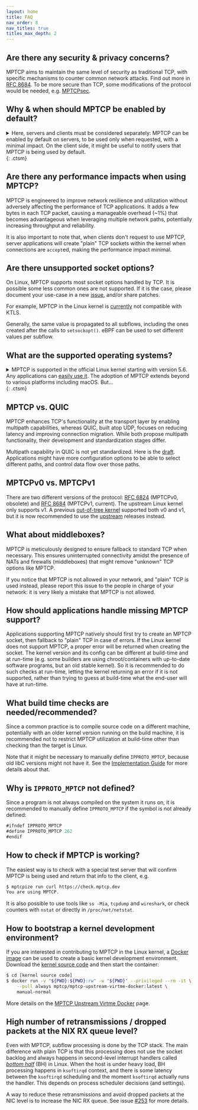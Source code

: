 ```yaml
---
layout: home
title: FAQ
nav_order: 8
nav_titles: true
titles_max_depth: 2
---
```


## Are there any security & privacy concerns?
MPTCP aims to maintain the same level of security as traditional TCP, with
specific mechanisms to counter common network attacks. Find out more in
[RFC 8684](https://datatracker.ietf.org/doc/html/rfc8684#name-security-considerations).
To be more secure than TCP, some modifications of the protocol would be needed,
e.g. [MPTCPsec](https://inl.info.ucl.ac.be/system/files/infocom_mptpcsec.pdf).

## Why & when should MPTCP be enabled by default?
<details markdown="block">
<summary>Here, servers and clients must be considered separately: MPTCP can be
enabled by default on servers, to be used only when requested, with a minimal
impact. On the client side, it might be useful to notify users that MPTCP is
being used by default. </summary>

- Clients typically have the most to gain by using MPTCP, but the benefits of
  MPTCP are mainly realized when users have
  [configured](setup.html#using-multiple-ip-addresses) their system to make use
  of its multipath capability. Still, even when only one network interface is
  available, MPTCP can be helpful in mobility use-cases that involve frequent
  switching from one network to another without stopping the connections. When
  servers don't support MPTCP, the connection continues in "plain" TCP.

- Servers usually don't directly benefit from MPTCP, due to their stable, fast,
  and reliable network connections. The client/server system as a whole is where
  the typical MPTCP improvements are experienced. There are server-specific use
  cases as well:
    - Switching from one network to another without a disconnection that would
      restart a long operation
    - Faster throughput by aggregating multiple TCP flows
    - Lowering latency by sending data in parallel on multiple subflows, so the
      lowest-latency path "wins". (Note: The MPTCP protocol allows for this but
      the Linux packet scheduler does not yet implement such a feature)
    - etc.

  We recommend enabling MPTCP on servers by default to let users choose whether
  to use MPTCP. When clients don't request to use MPTCP, server applications
  will create "plain" TCP sockets within the kernel when connections are
  `accept`ed, making the performance impact minimal.
</details> {: .ctsm}

## Are there any performance impacts when using MPTCP?
MPTCP is engineered to improve network resilience and utilization without
adversely affecting the performance of TCP applications. It adds a few bytes in
each TCP packet, causing a manageable overhead (~1%) that becomes advantageous
when leveraging multiple network paths, potentially increasing throughput and
reliability.

It is also important to note that, when clients don't request to use MPTCP,
server applications will create "plain" TCP sockets within the kernel when
connections are `accept`ed, making the performance impact minimal.

## Are there unsupported socket options?
On Linux, MPTCP supports most socket options handled by TCP. It is possible some
less common ones are not supported. If it is the case, please document your
use-case in a new
[issue](https://github.com/multipath-tcp/mptcp_net-next/issues/), and/or share
patches.

For example, MPTCP in the Linux kernel is
[currently](https://github.com/multipath-tcp/mptcp_net-next/issues/480) not
compatible with KTLS.

Generally, the same value is propagated to all subflows, including the ones
created after the calls to `setsockopt()`. eBPF can be used to set different
values per subflow.

## What are the supported operating systems?
<details markdown="block">
<summary>MPTCP is supported in the official Linux kernel starting with version
5.6. Any applications can <a href="implementation.html">easily use it</a>. The
adoption of MPTCP extends beyond to various platforms including macOS.
But... </summary>

The use of MPTCP on macOS differs from Linux:
- Its usage is limited to the client side, to establish new MPTCP connections
  only.
- It is most straightforward when applications use the system's
  [frameworks](https://developer.apple.com/documentation/foundation/nsurlsessionconfiguration/improving_network_reliability_using_multipath_tcp),
  as explained on the [macOS](/macOS.html) page.
- There is some documentation for the
  [connectx](https://opensource.apple.com/source/xnu/xnu-7195.81.3/bsd/man/man2/connectx.2.auto.html)
  system call that mentions multipath support if the socket has been created with
  the `AF_MULTIPATH` (`39`) domain. However, it is not clear what is required to
  use these interfaces. It appears that MPTCP connections can be created, but
  additional subflows cannot be created. There is no public
  example code from Apple, so this method doesn't seem to be recommended.

On FreeBSD, there was an ongoing implementation, but that was years ago, and it
is not working today according to
[this](http://www-cs-students.stanford.edu/~sjac/freebsd_mptcp_info.html).

There are other implementations, but on specific systems (Citrix load balancer,
userspace, etc.): more details
[here](http://blog.multipath-tcp.org/blog/html/2018/12/15/apple_and_multipath_tcp.html).

It is possible to use MPTCP on Windows with
[WSL2](https://perso.uclouvain.be/tom.barbette/mptcp-on-windows-with-wsl2/).
</details> {: .ctsm}

## MPTCP vs. QUIC
MPTCP enhances TCP's functionality at the transport layer by enabling multipath
capabilities, whereas QUIC, built atop UDP, focuses on reducing latency and
improving connection migration. While both propose multipath functionality,
their development and standardization stages differ.

Multipath capability in QUIC is not yet standardized. Here is the
[draft](https://quicwg.org/multipath/draft-ietf-quic-multipath.html).
Applications might have more configuration options to be able to select
different paths, and control data flow over those paths.

## MPTCPv0 vs. MPTCPv1
There are two different versions of the protocol:
[RFC 6824](https://datatracker.ietf.org/doc/html/rfc6824) (MPTCPv0, obsolete) and
[RFC 8684](https://datatracker.ietf.org/doc/html/rfc8684) (MPTCPv1, current).
The upstream Linux kernel only supports v1. A previous
[out-of-tree kernel](https://github.com/multipath-tcp/mptcp) supported both
v0 and v1, but it is now recommended to use the
[upstream](https://github.com/multipath-tcp/mptcp_net-next/) releases instead.

## What about middleboxes?
MPTCP is meticulously designed to ensure fallback to standard TCP when necessary.
This ensures uninterrupted connectivity amidst the presence of NATs and
firewalls (middleboxes) that might remove "unknown" TCP options like MPTCP.

If you notice that MPTCP is not allowed in your network, and "plain" TCP is used
instead, please report this issue to the people in charge of your network: it is
very likely a mistake that MPTCP is not allowed.

## How should applications handle missing MPTCP support?
Applications supporting MPTCP natively should first try to create an MPTCP
socket, then fallback to "plain" TCP in case of errors. If the Linux kernel does
not support MPTCP, a proper error will be returned when creating the socket. The
kernel version and its config can be different at build-time and at run-time
(e.g. some builders are using chroot/containers with up-to-date software
programs, but an old stable kernel). So it is recommended to do such checks at
run-time, letting the kernel returning an error if it is not supported, rather
than trying to guess at build-time what the end-user will have at run-time.

## What build time checks are needed/recommended?
Since a common practice is to compile source code on a different machine,
potentially with an older kernel version running on the build machine, it is
recommended not to restrict MPTCP utilization at build-time other than checking
than the target is Linux.

Note that it might be necessary to manually define `IPPROTO_MPTCP`, because old
libC versions might not have it. See the [Implementation Guide](implementation.html)
for more details about that.

## Why is <code>IPPROTO_MPTCP</code> not defined?
Since a program is not always compiled on the system it runs on, it is
recommended to manually define `IPPROTO_MPTCP` if the symbol is not already
defined:
```js
#ifndef IPPROTO_MPTCP
#define IPPROTO_MPTCP 262
#endif
```

## How to check if MPTCP is working?

The easiest way is to check with a special test server that will confirm MPTCP
is being used and return that info to the client, e.g.
```bash
$ mptcpize run curl https://check.mptcp.dev
You are using MPTCP.
```

It is also possible to use tools like `ss -Mia`, `tcpdump` and `wireshark`, or
check counters with `nstat` or directly in `/proc/net/netstat`.

## How to bootstrap a kernel development environment?

If you are interested in contributing to MPTCP in the Linux kernel, a
[Docker image](https://docs.docker.com) can be used to create a basic kernel
development environment. Download the
[kernel source code](https://github.com/multipath-tcp/mptcp_net-next/) and then
start the container:
```bash
$ cd [kernel source code]
$ docker run -v "${PWD}:${PWD}:rw" -w "${PWD}" --privileged --rm -it \
    --pull always mptcp/mptcp-upstream-virtme-docker:latest \
    manual-normal
```

More details on the
[MPTCP Upstream Virtme Docker](https://github.com/multipath-tcp/mptcp-upstream-virtme-docker#readme)
page.

## High number of retransmissions / dropped packets at the NIX RX queue level?

Even with MPTCP, subflow processing is done by the TCP stack. The main
difference with plain TCP is that this processing does not use the socket
backlog and always happens in second-level interrupt handlers called
[*bottom half*](https://en.wikipedia.org/wiki/Interrupt_handler) (BH) in Linux.
When the host is under heavy load, BH processing happens in `ksoftirqd` context,
and there is some latency between the `ksoftirqd` scheduling and the moment
`ksoftirqd` actually runs the handler. This depends on process scheduler
decisions (and settings).

A way to reduce these retransmissions and avoid dropped packets at the NIC level
is to increase the NIC RX queue. See issue
[#253](https://github.com/multipath-tcp/mptcp_net-next/issues/253) for more
details.
